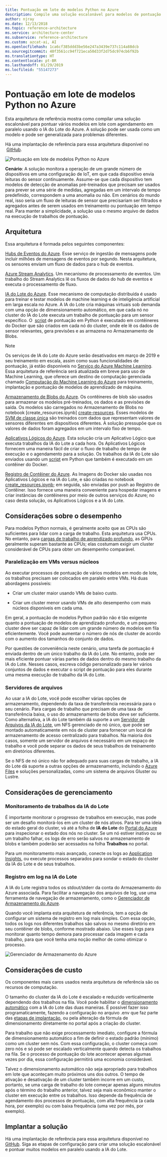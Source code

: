 ```yaml
---
title: Pontuação em lote de modelos Python no Azure
description: Compile uma solução escalonável para modelos de pontuação em lote com agendamento em paralelo usando o IA do Lote do Azure.
author: njray
ms.date: 12/13/2018
ms.topic: reference-architecture
ms.service: architecture-center
ms.subservice: reference-architecture
ms.custom: azcat-ai, AI
ms.openlocfilehash: 1ca6cf385ddd3be56e247a3439e737c114a88dcb
ms.sourcegitcommit: 40f3561cc94f721eca50d33f2d75dc974cb6f92b
ms.translationtype: HT
ms.contentlocale: pt-BR
ms.lasthandoff: 01/29/2019
ms.locfileid: "55147273"
---
```

# <a name="batch-scoring-of-python-models-on-azure"></a>Pontuação em lote de modelos Python no Azure

Esta arquitetura de referência mostra como compilar uma solução escalonável para pontuar vários modelos em lote com agendamento em paralelo usando o IA do Lote do Azure. A solução pode ser usada como um modelo e pode ser generalizada para problemas diferentes.

Há uma implantação de referência para essa arquitetura disponível no  [GitHub][github].

![Pontuação em lote de modelos Python no Azure](./_images/batch-scoring-python.png)

**Cenário**: A solução monitora a operação de um grande número de dispositivos em uma configuração de IoT, em que cada dispositivo envia leituras do sensor continuamente. Assume-se que cada dispositivo tem modelos de detecção de anomalias pré-treinados que precisam ser usados para prever se uma série de medidas, agregadas em um intervalo de tempo predefinido, correspondem a uma anomalia ou não. Em cenários do mundo real, isso seria um fluxo de leituras de sensor que precisariam ser filtrados e agregados antes de serem usados em treinamento ou pontuação em tempo real. Para manter a simplicidade, a solução usa o mesmo arquivo de dados na execução de trabalhos de pontuação.

## <a name="architecture"></a>Arquitetura

Essa arquitetura é formada pelos seguintes componentes:

[Hubs de Eventos do Azure][event-hubs]. Esse serviço de ingestão de mensagens pode incluir milhões de mensagens de eventos por segundo. Nesta arquitetura, os sensores enviam um fluxo de dados para o hub de eventos.

[Azure Stream Analytics][stream-analytics]. Um mecanismo de processamento de eventos. Um trabalho do Stream Analytics lê os fluxos de dados do hub de eventos e executa o processamento de fluxo.

[IA do Lote do Azure][batch-ai]. Esse mecanismo de computação distribuída é usado para treinar e testar modelos de machine learning e de inteligência artificial em larga escala no Azure. A IA do Lote cria máquinas virtuais sob demanda com uma opção de dimensionamento automático, em que cada nó no cluster do IA do Lote executa um trabalho de pontuação para um sensor específico. O  [script][python-script] de pontuação em Python é executado em contêineres do Docker que são criados em cada nó do cluster, onde ele lê os dados de sensor relevantes, gera previsões e as armazena no Armazenamento de Blobs.

> [!NOTE]
> Os serviços de IA do Lote do Azure serão desativados em março de 2019 e seu treinamento em escala, assim como suas funcionalidades de pontuação, já estão disponíveis no [Serviço do Azure Machine Learning][amls]. Essa arquitetura de referência será atualizada em breve para uso de Machine Learning, que oferece um destino de computação gerenciada chamado [Computação do Machine Learning do Azure][aml-compute] para treinamento, implantação e pontuação de modelos de aprendizado de máquina.

[Armazenamento de Blobs do Azure][storage]. Os contêineres de blob são usados para armazenar os modelos pré-treinados, os dados e as previsões de saída. Os modelos são carregados no Armazenamento de Blobs no notebook [create\_resources.ipynb] [ create-resources]. Esses modelos de [SVM de classe única][one-class-svm] são treinados com dados que representam valores de sensores diferentes em dispositivos diferentes. A solução pressupõe que os valores de dados foram agregados em um intervalo fixo de tempo.

[Aplicativos Lógicos do Azure][logic-apps]. Esta solução cria um Aplicativo Lógico que executa trabalhos da IA do Lote a cada hora. Os Aplicativos Lógicos fornecem uma maneira fácil de criar o fluxo de trabalho de tempo de execução e o agendamento para a solução. Os trabalhos da IA do Lote são enviados usando um [script][script] em Python que também é executado em um contêiner do Docker.

[Registro de Contêiner do Azure][acr]. As Imagens do Docker são usadas nos Aplicativos Lógicos e na IA do Lote, e são criadas no notebook [create\_resources.ipynb][create-resources]; em seguida, são enviadas por push ao Registro de Contêiner. Isso fornece uma maneira conveniente para hospedar imagens e criar instâncias de contêineres por meio de outros serviços do Azure; no caso desta solução, os Aplicativos Lógicos e a IA do Lote.

## <a name="performance-considerations"></a>Considerações sobre o desempenho

Para modelos Python normais, é geralmente aceito que as CPUs são suficientes para lidar com a carga de trabalho. Esta arquitetura usa CPUs. No entanto, para [cargas de trabalho de aprendizado profundo][deep], as GPUs geralmente superam bastante as CPUs; elas costumam exigir um cluster considerável de CPUs para obter um desempenho comparável.

### <a name="parallelizing-across-vms-vs-cores"></a>Paralelização em VMs versus núcleos

Ao executar processos de pontuação de vários modelos em modo de lote, os trabalhos precisam ser colocados em paralelo entre VMs. Há duas abordagens possíveis:

* Criar um cluster maior usando VMs de baixo custo.

* Criar um cluster menor usando VMs de alto desempenho com mais núcleos disponíveis em cada uma.

Em geral, a pontuação de modelos Python padrão não é tão exigente quanto a pontuação de modelos de aprendizado profundo, e um pequeno cluster deve ser capaz de lidar com um grande número de modelos em fila eficientemente. Você pode aumentar o número de nós de cluster de acordo com o aumento dos tamanhos do conjunto de dados.

Por questões de conveniência neste cenário, uma tarefa de pontuação é enviada dentro de um único trabalho da IA do Lote. No entanto, pode ser mais eficiente pontuar várias partes de dados dentro do mesmo trabalho da IA do Lote. Nesses casos, escreva código personalizado para ler vários conjuntos de dados e executar o script de pontuação para eles durante uma mesma execução de trabalho da IA do Lote.

### <a name="file-servers"></a>Servidores de arquivos

Ao usar a IA do Lote, você pode escolher várias opções de armazenamento, dependendo da taxa de transferência necessária para o seu cenário. Para cargas de trabalho que precisam de uma taxa de transferência baixa, o uso do armazenamento de blobs deve ser suficiente. Como alternativa, a IA do Lote também dá suporte a um [Servidor de Arquivos da IA do Lote][bai-file-server], um NFS gerenciado de nó único, que pode ser montado automaticamente em nós de cluster para fornecer um local de armazenamento de acesso centralizado para trabalhos. Na maioria dos casos, somente um servidor de arquivos é necessário em um espaço de trabalho e você pode separar os dados de seus trabalhos de treinamento em diretórios diferentes.

Se o NFS de nó único não for adequado para suas cargas de trabalho, a IA do Lote dá suporte a outras opções de armazenamento, incluindo o [Azure Files][azure-files] e soluções personalizadas, como um sistema de arquivos Gluster ou Lustre.

## <a name="management-considerations"></a>Considerações de gerenciamento

### <a name="monitoring-batch-ai-jobs"></a>Monitoramento de trabalhos da IA do Lote

É importante monitorar o progresso de trabalhos em execução, mas pode ser um desafio monitorá-los em um cluster de nós ativos. Para ter uma ideia do estado geral do cluster, vá até a folha de **IA do Lote** do [Portal do Azure][portal] para inspecionar o estado dos nós no cluster. Se um nó estiver inativo ou se um trabalho falhar, os logs de erro serão salvos no armazenamento de blobs e também poderão ser acessados na folha **Trabalhos** no portal.

Para um monitoramento mais avançado, conecte os logs ao [Application Insights][ai], ou execute processos separados para sondar o estado do cluster da IA do Lote e de seus trabalhos.

### <a name="logging-in-batch-ai"></a>Registro em log na IA do Lote

A IA do Lote registra todos os stdout/stderr da conta do Armazenamento do Azure associada. Para facilitar a navegação dos arquivos de log, use uma ferramenta de navegação de armazenamento, como o [Gerenciador de Armazenamento do Azure][explorer].

Quando você implanta esta arquitetura de referência, tem a opção de configurar um sistema de registro em log mais simples. Com essa opção, todos os logs nos diferentes trabalhos são salvos no mesmo diretório em seu contêiner de blobs, conforme mostrado abaixo. Use esses logs para monitorar quanto tempo demora para processar cada imagem e cada trabalho, para que você tenha uma noção melhor de como otimizar o processo.

![Gerenciador de Armazenamento do Azure](./_images/batch-scoring-python-monitor.png)

## <a name="cost-considerations"></a>Considerações de custo

Os componentes mais caros usados nesta arquitetura de referência são os recursos de computação.

O tamanho do cluster da IA do Lote é escalado e reduzido verticalmente dependendo dos trabalhos na fila. Você pode habilitar o [dimensionamento automático][automatic-scaling] com a IA do Lote das duas maneiras. É possível fazer isso programaticamente, fazendo a configuração no arquivo .env que faz parte das [etapas de implantação][github], ou pela alteração da fórmula de dimensionamento diretamente no portal após a criação do cluster.

Para trabalho que não exige processamento imediato, configure a fórmula de dimensionamento automático a fim de definir o estado padrão (mínimo) como um cluster sem nós. Com essa configuração, o cluster começa com zero nós e só pode ser escalado verticalmente quando detecta os trabalhos na fila. Se o processo de pontuação do lote acontecer apenas algumas vezes por dia, essa configuração permitirá uma economia considerável.

Talvez o dimensionamento automático não seja apropriado para trabalhos em lote que aconteçam muito próximos uns dos outros. O tempo de ativação e desativação de um cluster também incorre em um custo, portanto, se uma carga de trabalho do lote começar apenas alguns minutos após o término do trabalho anterior, talvez seja mais econômico manter o cluster em execução entre os trabalhos. Isso depende da frequência de agendamento dos processos de pontuação, com alta frequência (a cada hora, por exemplo) ou com baixa frequência (uma vez por mês, por exemplo).

## <a name="deploy-the-solution"></a>Implantar a solução

Há uma implantação de referência para essa arquitetura disponível no [GitHub][github]. Siga as etapas de configuração para criar uma solução escalonável e pontuar muitos modelos em paralelo usando a IA do Lote.

[acr]: /azure/container-registry/container-registry-intro
[ai]: /azure/application-insights/app-insights-overview
[aml-compute]: /azure/machine-learning/service/how-to-set-up-training-targets#amlcompute
[amls]: /azure/machine-learning/service/overview-what-is-azure-ml
[automatic-scaling]: /azure/batch/batch-automatic-scaling
[azure-files]: /azure/storage/files/storage-files-introduction
[batch-ai]: /azure/batch-ai/
[bai-file-server]: /azure/batch-ai/resource-concepts#file-server
[create-resources]: https://github.com/Azure/BatchAIAnomalyDetection/blob/master/create_resources.ipynb
[deep]: /azure/architecture/reference-architectures/ai/batch-scoring-deep-learning
[event-hubs]: /azure/event-hubs/event-hubs-geo-dr
[explorer]: https://azure.microsoft.com/en-us/features/storage-explorer/
[github]: https://github.com/Azure/BatchAIAnomalyDetection
[logic-apps]: /azure/logic-apps/logic-apps-overview
[one-class-svm]: http://scikit-learn.org/stable/modules/generated/sklearn.svm.OneClassSVM.html
[portal]: https://portal.azure.com
[python-script]: https://github.com/Azure/BatchAIAnomalyDetection/blob/master/batchai/predict.py
[script]: https://github.com/Azure/BatchAIAnomalyDetection/blob/master/sched/submit_jobs.py
[storage]: /azure/storage/blobs/storage-blobs-overview
[stream-analytics]: /azure/stream-analytics/
